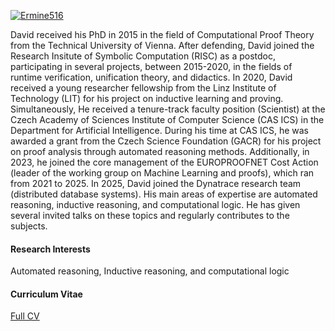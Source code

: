 

[![Ermine516](https://img.shields.io/badge/Ermine516-github-blue?logo=github)](https://github.com/Ermine516)


David received his PhD in 2015 in the field of Computational Proof
Theory from the Technical University of Vienna.
After defending, David joined the Research Insitute of Symbolic
Computation (RISC) as a postdoc, participating in several
projects, between 2015-2020, in the fields of runtime verification,
unification theory, and didactics. In 2020, David received a young
researcher fellowship from the Linz Institute of Technology (LIT) for
his project on inductive learning and proving. Simultaneously, He
received a tenure-track faculty position (Scientist) at the Czech
Academy of Sciences Institute of Computer Science (CAS ICS) in the
Department for Artificial Intelligence. During his time at CAS ICS, he
was awarded a grant from the Czech Science Foundation (GACR) for his
project on proof analysis through automated reasoning methods.
Additionally, in 2023,  he joined the core management of the
EUROPROOFNET Cost Action (leader of the working group on Machine
Learning and proofs), which ran from 2021 to 2025. In 2025, David joined
the Dynatrace research team (distributed database systems).
His main areas of expertise are automated reasoning, inductive
reasoning, and computational logic. He has given several invited talks
on these topics and regularly contributes to the subjects.


#### Research Interests
Automated reasoning, Inductive reasoning, and computational logic

#### Curriculum Vitae
[Full CV](assets/CV.pdf)



